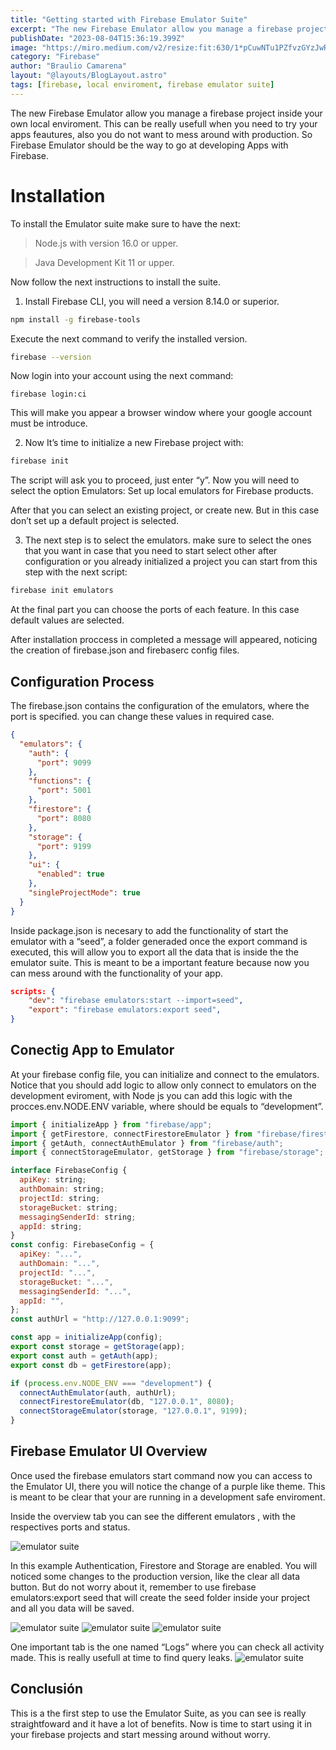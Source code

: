 ```yaml
---
title: "Getting started with Firebase Emulator Suite"
excerpt: "The new Firebase Emulator allow you manage a firebase project inside your own local enviroment."
publishDate: "2023-08-04T15:36:19.399Z"
image: "https://miro.medium.com/v2/resize:fit:630/1*pCuwNTu1PZfvzGYzJwRt3A@2x.png"
category: "Firebase"
author: "Braulio Camarena"
layout: "@layouts/BlogLayout.astro"
tags: [firebase, local enviroment, firebase emulator suite]
---
```


The new Firebase Emulator allow you manage a firebase project inside your own local enviroment. This can be really usefull when you need to try your apps feautures, also you do not want to mess around with production. So Firebase Emulator should be the way to go at developing Apps with Firebase.

# Installation

To install the Emulator suite make sure to have the next:

> Node.js with version 16.0 or upper.

> Java Development Kit 11 or upper.

Now follow the next instructions to install the suite.

1. Install Firebase CLI, you will need a version 8.14.0 or superior.

```bash
npm install -g firebase-tools
```

Execute the next command to verify the installed version.

```bash
firebase --version
```

Now login into your account using the next command:

```
firebase login:ci
```

This will make you appear a browser window where your google account must be introduce.

2. Now It’s time to initialize a new Firebase project with:

```bash
firebase init
```

The script will ask you to proceed, just enter “y”. Now you will need to select the option Emulators: Set up local emulators for Firebase products.

After that you can select an existing project, or create new. But in this case don’t set up a default project is selected.

3. The next step is to select the emulators. make sure to select the ones that you want in case that you need to start select other after configuration or you already initialized a project you can start from this step with the next script:

```bash
firebase init emulators
```

At the final part you can choose the ports of each feature. In this case default values are selected.

After installation proccess in completed a message will appeared, noticing the creation of firebase.json and firebaserc config files.

## Configuration Process

The firebase.json contains the configuration of the emulators, where the port is specified. you can change these values in required case.

```json
{
  "emulators": {
    "auth": {
      "port": 9099
    },
    "functions": {
      "port": 5001
    },
    "firestore": {
      "port": 8080
    },
    "storage": {
      "port": 9199
    },
    "ui": {
      "enabled": true
    },
    "singleProjectMode": true
  }
}
```

Inside package.json is necesary to add the functionality of start the emulator with a “seed”, a folder generaded once the export command is executed, this will allow you to export all the data that is inside the the emulator suite. This is meant to be a important feature because now you can mess around with the functionality of your app.

```json
scripts: {
    "dev": "firebase emulators:start --import=seed",
    "export": "firebase emulators:export seed",
}
```

## Conectig App to Emulator

At your firebase config file, you can initialize and connect to the emulators. Notice that you should add logic to allow only connect to emulators on the development eviroment, with Node js you can add this logic with the procces.env.NODE.ENV variable, where should be equals to “development”.

```javascript
import { initializeApp } from "firebase/app";
import { getFirestore, connectFirestoreEmulator } from "firebase/firestore";
import { getAuth, connectAuthEmulator } from "firebase/auth";
import { connectStorageEmulator, getStorage } from "firebase/storage";

interface FirebaseConfig {
  apiKey: string;
  authDomain: string;
  projectId: string;
  storageBucket: string;
  messagingSenderId: string;
  appId: string;
}
const config: FirebaseConfig = {
  apiKey: "...",
  authDomain: "...",
  projectId: "...",
  storageBucket: "...",
  messagingSenderId: "...",
  appId: "",
};
const authUrl = "http://127.0.0.1:9099";

const app = initializeApp(config);
export const storage = getStorage(app);
export const auth = getAuth(app);
export const db = getFirestore(app);

if (process.env.NODE_ENV === "development") {
  connectAuthEmulator(auth, authUrl);
  connectFirestoreEmulator(db, "127.0.0.1", 8080);
  connectStorageEmulator(storage, "127.0.0.1", 9199);
}
```

## Firebase Emulator UI Overview

Once used the firebase emulators start command now you can access to the Emulator UI, there you will notice the change of a purple like theme. This is meant to be clear that your are running in a development safe enviroment.

Inside the overview tab you can see the different emulators , with the respectives ports and status.

![emulator suite](https://miro.medium.com/v2/resize:fit:630/1*TGomZ5496Qwj4Sbq6ujI2A.png)

In this example Authentication, Firestore and Storage are enabled. You will noticed some changes to the production version, like the clear all data button. But do not worry about it, remember to use firebase emulators:export seed that will create the seed folder inside your project and all you data will be saved.

![emulator suite](https://miro.medium.com/v2/resize:fit:630/1*WLdgl3FRS-RmA9UIPXyovg.png)
![emulator suite](https://miro.medium.com/v2/resize:fit:630/1*3TGi6ygH_wVtMZSyxbiOcQ.png)
![emulator suite](https://miro.medium.com/v2/resize:fit:630/1*J6B5MHV_80PeL1F9G8QrJQ.png)

One important tab is the one named “Logs” where you can check all activity made. This is really usefull at time to find query leaks.
![emulator suite](https://miro.medium.com/v2/resize:fit:630/1*PfShV-udlX9rQGdVb0wW3g.png)


## Conclusión

This is a the first step to use the Emulator Suite, as you can see is really straightfoward and it have a lot of benefits. Now is time to start using it in your firebase projects and start messing around without worry.
